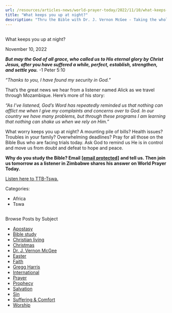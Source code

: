 ```yaml
---
url: /resources/articles-news/world-prayer-today/2022/11/10/what-keeps-you-up-at-night
title: "What keeps you up at night?"
description: "Thru the Bible with Dr. J. Vernon McGee - Taking the whole Word to the whole world"
---
```







## 
 What keeps you up at night?


November 10, 2022
![]()




***But may the God of all grace, who called us to His eternal glory by Christ Jesus, after you have suffered a while, perfect, establish, strengthen, and settle you.*** -1 Peter 5:10

*“Thanks to you, I have found my security in God.”*

That’s the great news we hear from a listener named Alick as we travel through Mozambique. Here’s more of his story:

*“As I’ve listened, God’s Word has repeatedly reminded us that nothing can afflict me when I give my complaints and concerns over to God. In our country we have many problems, but through these programs I am learning that nothing can shake us when we rely on Him.”*

What worry keeps you up at night? A mounting pile of bills? Health issues? Troubles in your family? Overwhelming deadlines? Pray for all those on the Bible Bus who are facing trials today. Ask God to remind us He is in control and move us from doubt and defeat to hope and peace.

**Why do you study the Bible? Email** [**[email protected]**](/cdn-cgi/l/email-protection#5e1c171c121b1c0b0d1e0a0a1c70312c39) **and tell us. Then join us tomorrow as a listener in Zimbabwe shares his answer on World Prayer Today.**

[Listen here to TTB-Tswa.](https://ttb.twr.org/home/day,0421/language,TSC)



Categories: 


* Africa
* Tswa









## 
 Browse Posts by Subject


* [Apostasy](/resources/articles-news/-in-tags/tags/Apostasy)
* [Bible study](/resources/articles-news/-in-tags/tags/Bible-study)
* [Christian living](/resources/articles-news/-in-tags/tags/Christian-living)
* [Christmas](/resources/articles-news/-in-tags/tags/Christmas)
* [Dr. J. Vernon McGee](/resources/articles-news/-in-tags/tags/Dr-J-Vernon-McGee)
* [Easter](/resources/articles-news/-in-tags/tags/easter)
* [Faith](/resources/articles-news/-in-tags/tags/Faith)
* [Gregg Harris](/resources/articles-news/-in-tags/tags/Gregg-Harris)
* [International](/resources/articles-news/-in-tags/tags/International)
* [Prayer](/resources/articles-news/-in-tags/tags/prayer)
* [Prophecy](/resources/articles-news/-in-tags/tags/Prophecy)
* [Salvation](/resources/articles-news/-in-tags/tags/Salvation)
* [Sin](/resources/articles-news/-in-tags/tags/sin)
* [Suffering & Comfort](/resources/articles-news/-in-tags/tags/Suffering-Comfort)
* [Worship](/resources/articles-news/-in-tags/tags/worship)






